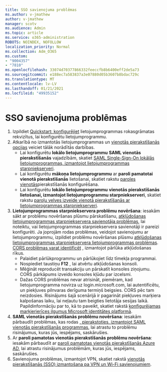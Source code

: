 ```yaml
---
title: SSO savienojuma problēmas
ms.author: v-jmathew
author: v-jmathew
manager: scotv
ms.audience: Admin
ms.topic: article
ms.service: o365-administration
ROBOTS: NOINDEX, NOFOLLOW
localization_priority: Normal
ms.collection: Adm_O365
ms.custom:
- "9004357"
- "7810"
ms.openlocfilehash: 33074d70377866332feeccfb8b6400eff2de5a73
ms.sourcegitcommit: e188ec7a583837a3e07880d05b3607b8bdac729c
ms.translationtype: MT
ms.contentlocale: lv-LV
ms.lasthandoff: 01/21/2021
ms.locfileid: "49935152"
---
```

# <a name="sso-connection-issues"></a>SSO savienojuma problēmas

1. Izpildiet [Quickstart: konfigurējiet](https://docs.microsoft.com/azure/active-directory/manage-apps/add-application-portal-configure) lietojumprogrammas rokasgrāmatas rekvizītus, lai konfigurētu lietojumprogrammu.
2. Atkarībā no izmantotās lietojumprogrammas un [vienotās pierakstīšanās opcijas](https://docs.microsoft.com/azure/active-directory/manage-apps/sso-options) veiciet tālāk norādītās darbības.
    - Lai konfigurētu **lokālo lietojumprogrammu** **SAML vienotās pierakstīšanās** vajadzībām, skatiet [SAML Single-Sign-On lokālās lietojumprogrammas, izmantojot lietojumprogrammas starpniekserveri](https://docs.microsoft.com/azure/active-directory/manage-apps/application-proxy-configure-single-sign-on-on-premises-apps).
    - Lai konfigurētu **mākoņa lietojumprogrammu** ar **paroli pamatotai vienotā pierakstīšanās** lietošanai, skatiet rakstu  [paroles vienotās](https://docs.microsoft.com/azure/active-directory/manage-apps/configure-password-single-sign-on-non-gallery-applications)pierakstīšanās konfigurēšana.
    - Lai konfigurētu **lokālo lietojumprogrammu** **vienotās pierakstīšanās lietošanai, izmantojot lietojumprogrammu starpniekserveri**, skatiet rakstu [paroļu velves izveide vienotā pierakstīšanās ar lietojumprogrammas starpniekserveri](https://docs.microsoft.com/azure/active-directory/manage-apps/application-proxy-configure-single-sign-on-password-vaulting).
3. **Lietojumprogrammas starpniekservera problēmu novēršana**: iesakām sākt ar problēmu novēršanas plūsmu pārskatīšanu, [atkļūdošanas lietojumprogrammas starpniekservera savienotāja problēmas](https://docs.microsoft.com/azure/active-directory/manage-apps/application-proxy-debug-connectors), lai noteiktu, vai lietojumprogrammas starpniekservera savienotāji ir pareizi konfigurēti. Ja joprojām rodas problēmas, veidojot savienojumu ar lietojumprogrammu, izpildiet problēmu novēršanas plūsmu [atkļūdošanas lietojumprogrammas starpniekservera lietojumprogrammas problēmas](https://docs.microsoft.com/azure/active-directory/manage-apps/application-proxy-debug-apps). [CORS problēmas varat identificēt](https://docs.microsoft.com/azure/active-directory/manage-apps/application-proxy-understand-cors-issues#understand-and-identify-cors-issues) , izmantojot pārlūka atkļūdošanas rīkus.
    - Palaidiet pārlūkprogrammu un pārlūkojiet līdz tīmekļa programmai.
    - Nospiediet taustiņu **F12** , lai atvērtu atkļūdošanas konsoli.
    - Mēģināt reproducēt transakciju un pārskatīt konsoles ziņojumu. CORS pārkāpums izveido konsoles kļūdu par izcelsmi.
    - Dažas CORS problēmas nevar atrisināt, piemēram, kad lietojumprogramma novirza uz login.microsoft.com, lai autentificētu, un piekļuves pilnvaras derīguma termiņš beigsies. CORS pēc tam neizdosies. Risinājums šajā scenārijā ir pagarināt piekļuves marķiera kalpošanas laiku, lai neļautu tam beigties lietotāja sesijas laikā. Papildinformāciju par to, kā to paveikt, skatiet rakstā [konfigurējamas marķierierīces ilgumus Microsoft identitātes platformā](https://docs.microsoft.com/azure/active-directory/develop/active-directory-configurable-token-lifetimes).
4. **SAML vienotās pierakstīšanās problēmu novēršana**: iesakām pārbaudīt problēmas, kas rodas [, pierakstoties, izmantojot SAML vienotās pierakstīšanās programmas](https://docs.microsoft.com/azure/active-directory/manage-apps/application-sign-in-problem-federated-sso-gallery), lai atrastu to problēmu risinājumus, kuras jūs, iespējams, saskārušies.
5. Ar **paroli pamatotas vienotās pierakstīšanās problēmu novēršana**: iesakām pārbaudīt ar [paroli pamatotas vienotās pierakstīšanās Azure AD](https://docs.microsoft.com/azure/active-directory/manage-apps/troubleshoot-password-based-sso), lai atrastu risinājumus problēmām, kuras jūs, iespējams, saskārušies.
6. Savienojuma problēmas, izmantojot VPN, skatiet rakstā [vienotās pierakstīšanās (SSO) izmantošana pa VPN un Wi-Fi savienojumiem](https://docs.microsoft.com/windows/security/identity-protection/vpn/how-to-use-single-sign-on-sso-over-vpn-and-wi-fi-connections).

